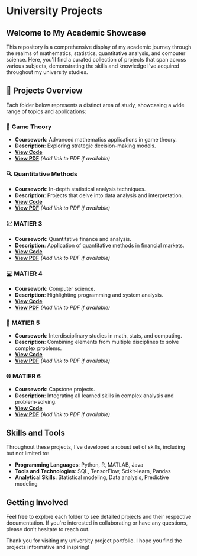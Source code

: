 # University Projects

## Welcome to My Academic Showcase

This repository is a comprehensive display of my academic journey through the realms of mathematics, statistics, quantitative analysis, and computer science. Here, you'll find a curated collection of projects that span across various subjects, demonstrating the skills and knowledge I've acquired throughout my university studies.

## 📂 Projects Overview

Each folder below represents a distinct area of study, showcasing a wide range of topics and applications:

### 🧮 **Game Theory**
- **Coursework**: Advanced mathematics applications in game theory.
- **Description**: Exploring strategic decision-making models.
- **[View Code](https://github.com/Raphaeldavid203/University-Projects/tree/main/Game%20Theory%20Research%202)**
- **[View PDF](https://drive.google.com/file/d/1m3mumh0lodxSIoe8QLEsLYkxbPOkbOHF/view?usp=share_link)**  *(Add link to PDF if available)*

### 🔍 **Quantitative Methods**
- **Coursework**: In-depth statistical analysis techniques.
- **Description**: Projects that delve into data analysis and interpretation.
- **[View Code](https://github.com/Raphaeldavid203/QM2/tree/main/notebooks)**
- **[View PDF](#)**  *(Add link to PDF if available)*

### 💹 **MATIER 3**
- **Coursework**: Quantitative finance and analysis.
- **Description**: Application of quantitative methods in financial markets.
- **[View Code](https://github.com/yourusername/university-projects/tree/master/MATIER3)**
- **[View PDF](#)**  *(Add link to PDF if available)*

### 💻 **MATIER 4**
- **Coursework**: Computer science.
- **Description**: Highlighting programming and system analysis.
- **[View Code](https://github.com/yourusername/university-projects/tree/master/MATIER4)**
- **[View PDF](#)**  *(Add link to PDF if available)*

### 🧬 **MATIER 5**
- **Coursework**: Interdisciplinary studies in math, stats, and computing.
- **Description**: Combining elements from multiple disciplines to solve complex problems.
- **[View Code](https://github.com/yourusername/university-projects/tree/master/MATIER5)**
- **[View PDF](#)**  *(Add link to PDF if available)*

### 🌐 **MATIER 6**
- **Coursework**: Capstone projects.
- **Description**: Integrating all learned skills in complex analysis and problem-solving.
- **[View Code](https://github.com/yourusername/university-projects/tree/master/MATIER6)**
- **[View PDF](#)**  *(Add link to PDF if available)*

## Skills and Tools

Throughout these projects, I've developed a robust set of skills, including but not limited to:

- **Programming Languages**: Python, R, MATLAB, Java
- **Tools and Technologies**: SQL, TensorFlow, Scikit-learn, Pandas
- **Analytical Skills**: Statistical modeling, Data analysis, Predictive modeling

## Getting Involved

Feel free to explore each folder to see detailed projects and their respective documentation. If you're interested in collaborating or have any questions, please don't hesitate to reach out.



Thank you for visiting my university project portfolio. I hope you find the projects informative and inspiring!


